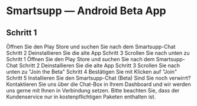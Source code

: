 # Smartsupp — Android Beta App
## Schritt 1
Öffnen Sie den Play Store und suchen Sie nach dem Smartsupp-Chat Schritt 2 Deinstallieren Sie die alte App Schritt 3
Scrollen Sie nach unten zu 
Schritt 1
Öffnen Sie den Play Store und suchen Sie nach dem Smartsupp-Chat
Schritt 2
Deinstallieren Sie die alte App
Schritt 3
Scrollen Sie nach unten zu "Join the Beta"
Schritt 4
Bestätigen Sie mit Klicken auf "Join"
Schritt 5
Installieren Sie den Smartsupp-Chat (Beta)
Sind Sie noch verwirrt? Kontaktieren Sie uns über die Chat-Box in Ihrem Dashboard und wir werden uns gerne mit Ihnen in Verbindung setzen. Bitte beachten Sie, dass der Kundenservice nur in kostenpflichtigen Paketen enthalten ist.

